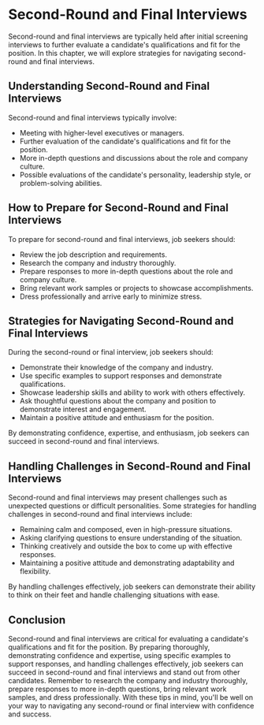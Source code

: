 Second-Round and Final Interviews
========================================================================================

Second-round and final interviews are typically held after initial screening interviews to further evaluate a candidate's qualifications and fit for the position. In this chapter, we will explore strategies for navigating second-round and final interviews.

Understanding Second-Round and Final Interviews
-----------------------------------------------

Second-round and final interviews typically involve:

* Meeting with higher-level executives or managers.
* Further evaluation of the candidate's qualifications and fit for the position.
* More in-depth questions and discussions about the role and company culture.
* Possible evaluations of the candidate's personality, leadership style, or problem-solving abilities.

How to Prepare for Second-Round and Final Interviews
----------------------------------------------------

To prepare for second-round and final interviews, job seekers should:

* Review the job description and requirements.
* Research the company and industry thoroughly.
* Prepare responses to more in-depth questions about the role and company culture.
* Bring relevant work samples or projects to showcase accomplishments.
* Dress professionally and arrive early to minimize stress.

Strategies for Navigating Second-Round and Final Interviews
-----------------------------------------------------------

During the second-round or final interview, job seekers should:

* Demonstrate their knowledge of the company and industry.
* Use specific examples to support responses and demonstrate qualifications.
* Showcase leadership skills and ability to work with others effectively.
* Ask thoughtful questions about the company and position to demonstrate interest and engagement.
* Maintain a positive attitude and enthusiasm for the position.

By demonstrating confidence, expertise, and enthusiasm, job seekers can succeed in second-round and final interviews.

Handling Challenges in Second-Round and Final Interviews
--------------------------------------------------------

Second-round and final interviews may present challenges such as unexpected questions or difficult personalities. Some strategies for handling challenges in second-round and final interviews include:

* Remaining calm and composed, even in high-pressure situations.
* Asking clarifying questions to ensure understanding of the situation.
* Thinking creatively and outside the box to come up with effective responses.
* Maintaining a positive attitude and demonstrating adaptability and flexibility.

By handling challenges effectively, job seekers can demonstrate their ability to think on their feet and handle challenging situations with ease.

Conclusion
----------

Second-round and final interviews are critical for evaluating a candidate's qualifications and fit for the position. By preparing thoroughly, demonstrating confidence and expertise, using specific examples to support responses, and handling challenges effectively, job seekers can succeed in second-round and final interviews and stand out from other candidates. Remember to research the company and industry thoroughly, prepare responses to more in-depth questions, bring relevant work samples, and dress professionally. With these tips in mind, you'll be well on your way to navigating any second-round or final interview with confidence and success.
